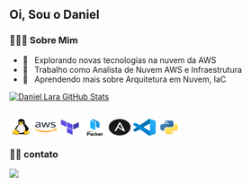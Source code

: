 <h2>Oi, Sou o Daniel</h2>

<h3> 👨🏻‍💻 Sobre Mim </h3>

- 🤔 &nbsp; Explorando novas tecnologias na nuvem da AWS
- 💼 &nbsp; Trabalho como Analista de Nuvem AWS e Infraestrutura
- 🌱 &nbsp; Aprendendo mais sobre Arquitetura em Nuvem, IaC

[![Daniel Lara GitHub Stats](https://github-readme-stats.vercel.app/api?username=danniel-lara&show_icons=true)](https://github.com/dannniel-lara)

<div style="display: inline_block"><br>
  <img align="center" alt="Linux" height="30" width="40" src="https://github.com/devicons/devicon/blob/master/icons/linux/linux-original.svg">
  <img align="center" alt="AWS" height="30" width="40" src="https://github.com/devicons/devicon/blob/master/icons/amazonwebservices/amazonwebservices-original-wordmark.svg">
  <img align="center" alt="Terraform" height="30" width="40" src="https://github.com/devicons/devicon/blob/master/icons/terraform/terraform-original.svg">
  <img align="center" alt="Packer" height="30" width="40" src="https://github.com/devicons/devicon/blob/master/icons/packer/packer-original-wordmark.svg">
  <img align="center" alt="Ansible" height="30" width="40" src="https://github.com/devicons/devicon/blob/master/icons/ansible/ansible-plain.svg">
  <img align="center" alt="Vscode" height="30" width="40" src="https://github.com/devicons/devicon/blob/master/icons/vscode/vscode-original.svg">
  <img align="center" alt="Python" height="30" width="40" src="https://github.com/devicons/devicon/blob/master/icons/python/python-original.svg">
</div>
  

 <h3> 🤝🏻 contato </h3>

 <a href="https://www.linkedin.com/in/daniel-lara-souza-37372846" target="_blank"><img src="https://img.shields.io/badge/-LinkedIn-%230077B5?style=for-the-badge&logo=linkedin&logoColor=white" target="_blank"></a> 

